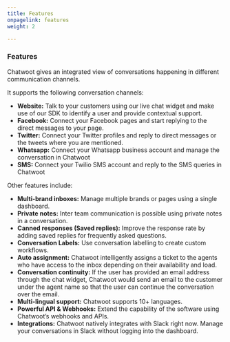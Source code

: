 ```yaml
---
title: Features
onpagelink: features
weight: 2

---
```


### Features

Chatwoot gives an integrated view of conversations happening in different communication channels.   
  
 It supports the following conversation channels:

- **Website:** Talk to your customers using our live chat widget and make use of our SDK to identify a user and provide contextual support.
- **Facebook:** Connect your Facebook pages and start replying to the direct messages to your page.
- **Twitter:** Connect your Twitter profiles and reply to direct messages or the tweets where you are mentioned.
- **Whatsapp:** Connect your Whatsapp business account and manage the conversation in Chatwoot
- **SMS:** Connect your Twilio SMS account and reply to the SMS queries in Chatwoot
 
Other features include:

- **Multi-brand inboxes:** Manage multiple brands or pages using a single dashboard.
- **Private notes:** Inter team communication is possible using private notes in a conversation.
- **Canned responses (Saved replies):** Improve the response rate by adding saved replies for frequently asked questions.
- **Conversation Labels:** Use conversation labelling to create custom workflows.
- **Auto assignment:** Chatwoot intelligently assigns a ticket to the agents who have access to the inbox depending on their availability and load.
- **Conversation continuity:** If the user has provided an email address through the chat widget, Chatwoot would send an email to the customer under the agent name so that the user can continue the conversation over the email.
- **Multi-lingual support:** Chatwoot supports 10+ languages.
- **Powerful API &amp; Webhooks:** Extend the capability of the software using Chatwoot’s webhooks and APIs.
- **Integrations:** Chatwoot natively integrates with Slack right now. Manage your conversations in Slack without logging into the dashboard.
 